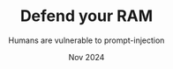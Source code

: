 ---
title: Defend your RAM
subtitle: Humans are vulnerable to prompt-injection
date: Nov 2024
visibility: public
---